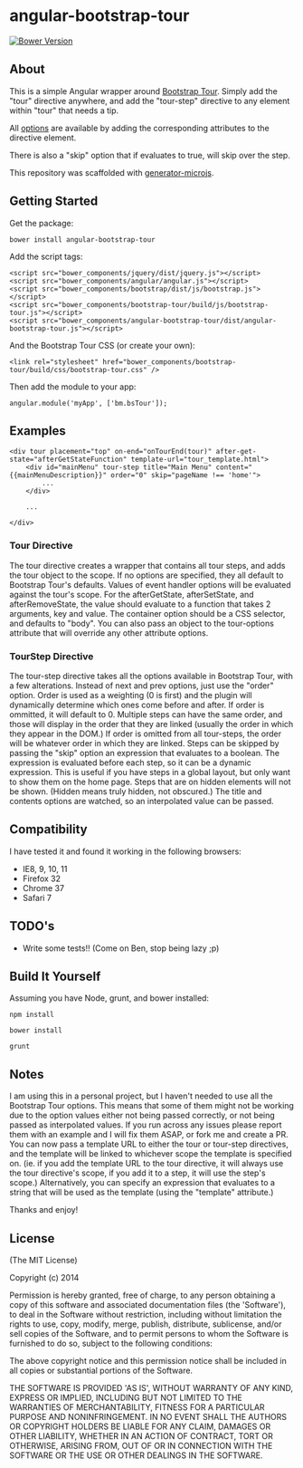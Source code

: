 # angular-bootstrap-tour
[![Bower Version][bower-image]][bower-url]

## About

This is a simple Angular wrapper around [Bootstrap Tour](http://www.bootstraptour.com).
Simply add the "tour" directive anywhere, and add the "tour-step" directive to any element within "tour" that needs a tip.

All [options](http://bootstraptour.com/api/) are available by adding the corresponding attributes to the directive element.

There is also a "skip" option that if evaluates to true, will skip over the step.

This repository was scaffolded with [generator-microjs](https://github.com/daniellmb/generator-microjs).

## Getting Started
Get the package:

    bower install angular-bootstrap-tour

Add the script tags:

    <script src="bower_components/jquery/dist/jquery.js"></script>
    <script src="bower_components/angular/angular.js"></script>
    <script src="bower_components/bootstrap/dist/js/bootstrap.js"></script>
    <script src="bower_components/bootstrap-tour/build/js/bootstrap-tour.js"></script>
    <script src="bower_components/angular-bootstrap-tour/dist/angular-bootstrap-tour.js"></script>

And the Bootstrap Tour CSS (or create your own):

    <link rel="stylesheet" href="bower_components/bootstrap-tour/build/css/bootstrap-tour.css" />

Then add the module to your app:

    angular.module('myApp', ['bm.bsTour']);

## Examples

    <div tour placement="top" on-end="onTourEnd(tour)" after-get-state="afterGetStateFunction" template-url="tour_template.html">
        <div id="mainMenu" tour-step title="Main Menu" content="{{mainMenuDescription}}" order="0" skip="pageName !== 'home'">
            ...
        </div>

        ...

    </div>


### Tour Directive

The tour directive creates a wrapper that contains all tour steps, and adds the tour object to the scope. If no options are specified, they all default to Bootstrap Tour's defaults.
Values of event handler options will be evaluated against the tour's scope. For the afterGetState, afterSetState, and afterRemoveState, the value should
evaluate to a function that takes 2 arguments, key and value. The container option should be a CSS selector, and defaults to "body".
You can also pass an object to the tour-options attribute that will override any other attribute options.

### TourStep Directive

The tour-step directive takes all the options available in Bootstrap Tour, with a few alterations. Instead of next and prev options, just use the "order" option.
Order is used as a weighting (0 is first) and the plugin will dynamically determine which ones come before and after. If order is ommitted, it will default to 0.
Multiple steps can have the same order, and those will display in the order that they are linked (usually the order in which they appear in the DOM.)
If order is omitted from all tour-steps, the order will be whatever order in which they are linked. Steps can be skipped by passing the "skip" option an expression that evaluates to a boolean.
The expression is evaluated before each step, so it can be a dynamic expression. This is useful if you have steps in a global layout, but only want to show them on the home page.
Steps that are on hidden elements will not be shown. (Hidden means truly hidden, not obscured.)
The title and contents options are watched, so an interpolated value can be passed.

## Compatibility

I have tested it and found it working in the following browsers:

- IE8, 9, 10, 11
- Firefox 32
- Chrome 37
- Safari 7


## TODO's

- Write some tests!! (Come on Ben, stop being lazy ;p)

## Build It Yourself

Assuming you have Node, grunt, and bower installed:

    npm install

    bower install

    grunt


## Notes

I am using this in a personal project, but I haven't needed to use all the Bootstrap Tour options. This means that some of them might not be working
due to the option values either not being passed correctly, or not being passed as interpolated values.
If you run across any issues please report them with an example and I will fix them ASAP, or fork me and create a PR.
You can now pass a template URL to either the tour or tour-step directives, and the template will be linked to whichever scope the template is specified on.
(ie. if you add the template URL to the tour directive, it will always use the tour directive's scope, if you add it to a step, it will use the step's scope.)
Alternatively, you can specify an expression that evaluates to a string that will be used as the template (using the "template" attribute.)

Thanks and enjoy!

## License

(The MIT License)

Copyright (c) 2014  

Permission is hereby granted, free of charge, to any person obtaining
a copy of this software and associated documentation files (the
'Software'), to deal in the Software without restriction, including
without limitation the rights to use, copy, modify, merge, publish,
distribute, sublicense, and/or sell copies of the Software, and to
permit persons to whom the Software is furnished to do so, subject to
the following conditions:

The above copyright notice and this permission notice shall be
included in all copies or substantial portions of the Software.

THE SOFTWARE IS PROVIDED 'AS IS', WITHOUT WARRANTY OF ANY KIND,
EXPRESS OR IMPLIED, INCLUDING BUT NOT LIMITED TO THE WARRANTIES OF
MERCHANTABILITY, FITNESS FOR A PARTICULAR PURPOSE AND NONINFRINGEMENT.
IN NO EVENT SHALL THE AUTHORS OR COPYRIGHT HOLDERS BE LIABLE FOR ANY
CLAIM, DAMAGES OR OTHER LIABILITY, WHETHER IN AN ACTION OF CONTRACT,
TORT OR OTHERWISE, ARISING FROM, OUT OF OR IN CONNECTION WITH THE
SOFTWARE OR THE USE OR OTHER DEALINGS IN THE SOFTWARE.



[build-url]: https://travis-ci.org/benmarch/angular-bootstrap-tour
[build-image]: http://img.shields.io/travis/benmarch/angular-bootstrap-tour.png

[gpa-url]: https://codeclimate.com/github/benmarch/angular-bootstrap-tour
[gpa-image]: https://codeclimate.com/github/benmarch/angular-bootstrap-tour.png

[coverage-url]: https://codeclimate.com/github/benmarch/angular-bootstrap-tour/code?sort=covered_percent&sort_direction=desc
[coverage-image]: https://codeclimate.com/github/benmarch/angular-bootstrap-tour/coverage.png

[depstat-url]: https://david-dm.org/benmarch/angular-bootstrap-tour
[depstat-image]: https://david-dm.org/benmarch/angular-bootstrap-tour.png?theme=shields.io

[issues-url]: https://github.com/benmarch/angular-bootstrap-tour/issues
[issues-image]: http://img.shields.io/github/issues/benmarch/angular-bootstrap-tour.png

[bower-url]: http://bower.io/search/?q=angular-bootstrap-tour
[bower-image]: https://badge.fury.io/bo/angular-bootstrap-tour.png

[downloads-url]: https://www.npmjs.org/package/angular-bootstrap-tour
[downloads-image]: http://img.shields.io/npm/dm/angular-bootstrap-tour.png

[npm-url]: https://www.npmjs.org/package/angular-bootstrap-tour
[npm-image]: https://badge.fury.io/js/angular-bootstrap-tour.png

[irc-url]: http://webchat.freenode.net/?channels=angular-bootstrap-tour
[irc-image]: http://img.shields.io/badge/irc-%23angular-bootstrap-tour-brightgreen.png

[gitter-url]: https://gitter.im/benmarch/angular-bootstrap-tour
[gitter-image]: http://img.shields.io/badge/gitter-benmarch/angular-bootstrap-tour-brightgreen.png

[tip-url]: https://www.gittip.com/benmarch
[tip-image]: http://img.shields.io/gittip/benmarch.png